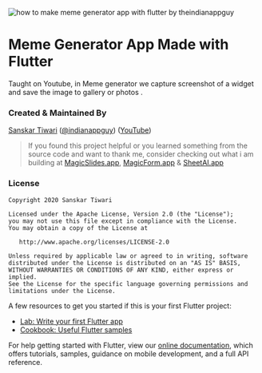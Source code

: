 ![how to make meme generator app with flutter by theindianappguy](https://user-images.githubusercontent.com/55942632/81511313-0d5df580-9336-11ea-947c-b359c6233546.png)

# Meme Generator App Made with Flutter

Taught on Youtube, in Meme generator we capture screenshot of a widget and save the image to gallery or photos  .

### Created & Maintained By

[Sanskar Tiwari](https://github.com/theindianappguy) ([@indianappguy](https://twitter.com/indianappguy)) ([YouTube](https://www.youtube.com/c/SanskarTiwari))

> If you found this project helpful or you learned something from the source code and want to thank me,
> consider checking out what i am building at [MagicSlides.app](https://www.magicslides.app), [MagicForm.app](https://www.magicform.app) & [SheetAI.app](https://www.sheetai.app)


### License

    Copyright 2020 Sanskar Tiwari

    Licensed under the Apache License, Version 2.0 (the "License");
    you may not use this file except in compliance with the License.
    You may obtain a copy of the License at

       http://www.apache.org/licenses/LICENSE-2.0

    Unless required by applicable law or agreed to in writing, software
    distributed under the License is distributed on an "AS IS" BASIS,
    WITHOUT WARRANTIES OR CONDITIONS OF ANY KIND, either express or implied.
    See the License for the specific language governing permissions and
    limitations under the License.


A few resources to get you started if this is your first Flutter project:

- [Lab: Write your first Flutter app](https://flutter.dev/docs/get-started/codelab)
- [Cookbook: Useful Flutter samples](https://flutter.dev/docs/cookbook)

For help getting started with Flutter, view our
[online documentation](https://flutter.dev/docs), which offers tutorials,
samples, guidance on mobile development, and a full API reference.
